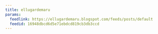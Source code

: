 ```yaml
---
title: ellugardemaru
params:
  feedlink: https://ellugardemaru.blogspot.com/feeds/posts/default
  feedid: 16948dbcd6d5e71ebdcd819cb3db3ccd
---
```

